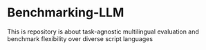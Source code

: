 # Benchmarking-LLM
This is repository is about task-agnostic multilingual evaluation and benchmark flexibility over diverse script languages
